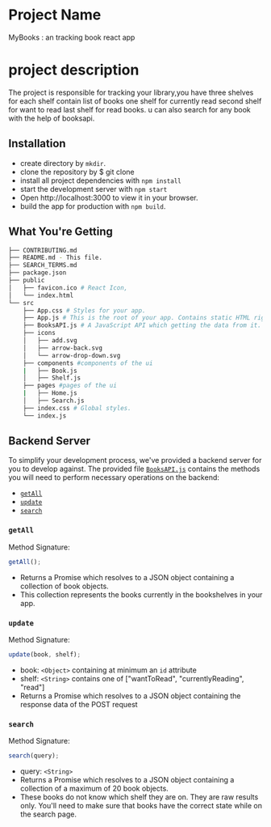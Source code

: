 # Project Name
MyBooks : an tracking book react app
# project description 
The project is responsible for tracking your library,you have three shelves for each shelf contain list of books one shelf for currently read second shelf for want to read last shelf for read books. u can also search for any book with the help of booksapi.

## Installation

- create directory by `mkdir`.
- clone the repository by $ git clone <repository-link>  
- install all project dependencies with `npm install`
- start the development server with `npm start`
- Open http://localhost:3000 to view it in your browser.
- build the app for production with `npm build`.

## What You're Getting

```bash
├── CONTRIBUTING.md
├── README.md - This file.
├── SEARCH_TERMS.md 
├── package.json 
├── public
│   ├── favicon.ico # React Icon,
│   └── index.html 
└── src
    ├── App.css # Styles for your app.
    ├── App.js # This is the root of your app. Contains static HTML right now.
    ├── BooksAPI.js # A JavaScript API which getting the data from it.
    ├── icons
    │   ├── add.svg
    │   ├── arrow-back.svg
    │   └── arrow-drop-down.svg
    ├── components #components of the ui
    |   ├── Book.js
    │   ├── Shelf.js
    ├── pages #pages of the ui
    |   ├── Home.js
    │   ├── Search.js
    ├── index.css # Global styles.
    └── index.js
```

## Backend Server

To simplify your development process, we've provided a backend server for you to develop against. The provided file [`BooksAPI.js`](src/BooksAPI.js) contains the methods you will need to perform necessary operations on the backend:

- [`getAll`](#getall)
- [`update`](#update)
- [`search`](#search)

### `getAll`

Method Signature:

```js
getAll();
```

- Returns a Promise which resolves to a JSON object containing a collection of book objects.
- This collection represents the books currently in the bookshelves in your app.

### `update`

Method Signature:

```js
update(book, shelf);
```

- book: `<Object>` containing at minimum an `id` attribute
- shelf: `<String>` contains one of ["wantToRead", "currentlyReading", "read"]
- Returns a Promise which resolves to a JSON object containing the response data of the POST request

### `search`

Method Signature:

```js
search(query);
```

- query: `<String>`
- Returns a Promise which resolves to a JSON object containing a collection of a maximum of 20 book objects.
- These books do not know which shelf they are on. They are raw results only. You'll need to make sure that books have the correct state while on the search page.
